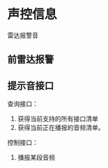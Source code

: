 # 声控信息

雷达报警音

## 前雷达报警

## 提示音接口

查询接口：

1. 获得当前支持的所有接口清单
2. 获得当前正在播报的音频清单。

控制接口：

1. 播报某段音频





